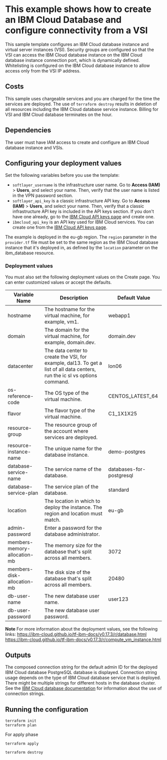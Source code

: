 # This example shows how to create an IBM Cloud Database and configure connectivity from a VSI

This sample template configures an IBM Cloud database instance and virtual server instances (VSI). Security groups are configured so that the VSI can access the IBM Cloud database instance on the IBM Cloud database instance connection port, which is dynamically defined. Whitelisting is configured on the IBM Cloud database instance to allow access only from the VSI IP address. 

## Costs

This sample uses chargeable services and you are charged for the time the services are deployed. The use of `terraform destroy` results in deletion of all resources including the IBM Cloud database service instance. Billing for VSI and IBM Cloud database terminates on the hour. 


## Dependencies

The user must have IAM access to create and configure an IBM Cloud database instance and VSIs.

## Configuring your deployment values  

Set the following variables before you use the template: 

* `softlayer_username` is the infrastructure user name. Go to **Access (IAM)** > **Users**, and select your name. Then, verify that the user name is listed in the VPN password section.
* `softlayer_api_key` is a classic infrastructure API key. Go to **Access (IAM)** > **Users**, and select your name. Then, verify that a classic infrastructure API key is included in the API keys section. If you don't have one already, go to the [IBM Cloud API keys page](https://cloud.ibm.com/iam/apikeys) and create one.
* `ibmcloud_api_key` is an API key used for IBM Cloud services. You can create one from the [IBM Cloud API keys page](https://cloud.ibm.com/iam/apikeys).


The example is deployed in the eu-gb region. The `region` parameter in the `provider.tf` file must be set to the same region as the IBM Cloud database instance that it's deployed in, as defined by the `location` parameter on the ibm_database resource. 

### Deployment values 

You must also set the following deployment values on the Create page. You can enter customized values or accept the defaults.

|Variable Name|Description|Default Value|
|-------------|-----------|-------------|
|hostname| The hostname for the virtual machine, for example, vm1.|webapp1| 
|domain | The domain for the virtual machine, for example, domain.dev.|domain.dev|
|datacenter | The data center to create the VSI, for example, dal13. To get a list of all data centers, run the ic sl vs options command.|lon06|
|os-reference-code | The OS type of the virtual machine.|CENTOS_LATEST_64|
|flavor | The flavor type of the virtual machine.|C1_1X1X25|
|resource-group | The resource group of the account where services are deployed.||
|resource-instance-name | The unique name for the database instance.|demo-postgres|
|database-service-name | The service name of the database.|databases-for-postgresql|
|database-service-plan | The service plan of the database.|standard|
|location | The location in which to deploy the instance. The region and location must match.|eu-gb|
|admin-password| Enter a password for the database administrator.||
|members-memory-allocation-mb| The memory size for the database that's split across all members.|3072|
|members-disk-allocation-mb| The disk size of the database that's split across all members.|20480|
|db-user-name| The new database user name.|user123|
|db-user-password| The new database user password.||

**Note** For more information about the deployment values, see the following links:
https://ibm-cloud.github.io/tf-ibm-docs/v0.17.3/r/database.html  
https://ibm-cloud.github.io/tf-ibm-docs/v0.17.3/r/compute_vm_instance.html


## Outputs 

The composed connection string for the default admin ID for the deployed IBM Cloud database PostgreSQL database is displayed. Connection string usage depends on the type of IBM Cloud database service that is deployed. There might be multiple strings for different hosts in the database cluster. See the [IBM Cloud database documentation](https://cloud.ibm.com/docs/services/databases-for-etcd?topic=databases-for-etcd-connection-strings#connection-strings) for information about the use of connection strings.

## Running the configuration 
```shell
terraform init
terraform plan
```

For apply phase

```shell
terraform apply
```

```shell
terraform destroy
```  
